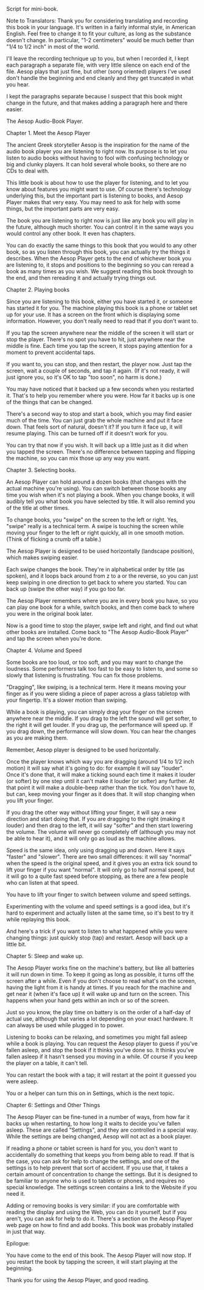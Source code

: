 Script for mini-book.

Note to Translators: Thank you for considering translating and recording this book in your language.
It's written in a fairly informal style, in American English. Feel free to change it
to fit your culture, as long as the substance doesn't change. In particular, "1-2 centimeters"
would be much better than "1/4 to 1/2 inch" in most of the world.

I'll leave the recording technique up to you, but when I recorded it, I kept
each paragraph a separate file, with very little silence on each end of the file.
Aesop plays that just fine, but other (song oriented) players I've used don't handle
the beginning and end cleanly and they get truncated in what you hear.

I kept the paragraphs separate because I suspect that this book might change
in the future, and that makes adding a paragraph here and there easier.


The Aesop Audio-Book Player.


Chapter 1. Meet the Aesop Player

The ancient Greek storyteller Aesop is the inspiration for the name of the audio book
player you are listening to right now.  Its purpose is to let you listen to audio books
without having to fool with  confusing technology or big and clunky players.
It can hold several whole books, so there are no CDs to deal with.

This little book is about how to use the player for listening,
and to let you know about features you might want to use.
Of course there's technology underlying this, but the important part is listening to books,
and Aesop Player makes that very easy.  You may need to ask for help with some things,
but the important parts are very easy.

The book you are listening to right now is just like any book you will play in the future,
although much shorter.
You can control it in the same ways you would control any other book.
It even has chapters.

You can do exactly the same things to this book that you would to any other book,
so as you listen through this book, you can actually try the things it describes.
When the Aesop Player gets to the end of whichever book you are listening to,
it stops and positions to the beginning so you can reread a book as many times as you wish.
We suggest reading this book through to the end, and then rereading it and actually trying
things out.



Chapter 2. Playing books

Since you are listening to this book, either you have started it,
or someone has started it for you.
The machine playing this book is a phone or tablet set up for your use.
It has a screen on the front which is displaying some information.
However, you don't really need to read that if you don't want to.

If you tap the screen anywhere near the middle of the screen it will start or stop
the player. There's no spot you have to hit, just anywhere near the middle is fine.
Each time you tap the screen, it stops paying attention for a moment to prevent
accidental taps.

If you want to, you can stop, and then restart, the player now.
Just tap the screen, wait a couple of seconds, and tap it again.
(If it's not ready, it will just ignore you, so it's OK to tap "too soon", no harm is done.)

You may have noticed that it backed up a few seconds when you restarted it.
That's to help you remember where you were.
How far it backs up is one of the things that can be changed.

There's a second way to stop and start a book, which you may find easier much of the time.
You can just grab the whole machine and put it face down.
That feels sort of natural, doesn't it? If you turn it face up, it will resume playing.
This can be turned off if it doesn't work for you.

You can try that now if you wish.
It will back up a little just as it did when you tapped the screen.
There's no difference between tapping and flipping the machine,
so you can mix those up any way you want.



Chapter 3. Selecting books.

An Aesop Player can hold around a dozen books
(that changes with the actual machine you're using).
You can switch between those books any time you wish when it's not playing a book.
When you change books, it will audibly tell you what book you have selected by title.
It will also remind you of the title at other times.

To change books, you "swipe" on the screen to the left or right.
Yes, "swipe" really is a technical term.
A swipe is touching the screen while moving your finger to the left or right quickly,
all in one smooth motion. (Think of flicking a crumb off a table.)

The Aesop Player is designed to be used horizontally (landscape position),
which makes swiping easier.

Each swipe changes the book.
They're in alphabetical order by title (as spoken),
and it loops back around from z to a or the reverse,
so you can just keep swiping in one direction to get back to where you started.
You can back up (swipe the other way) if you go too far.

The Aesop Player remembers where you are in every book you have,
so you can play one book for a while, switch books, and then come back to where you were
in the original book later.

Now is a good time to stop the player, swipe left and right,
and find out what other books are installed.
Come back to "The Aesop Audio-Book Player" and tap the screen when you're done.


Chapter 4. Volume and Speed

Some books are too loud, or too soft, and you may want to change the loudness.
Some performers talk too fast to be easy to listen to,
and some so slowly that listening is frustrating.
You can fix those problems.

"Dragging", like swiping, is a technical term.
Here it means moving your finger as if you were sliding a piece of paper across
a glass tabletop with your fingertip.
It's a slower motion than swiping.

While a book is playing, you can simply drag your finger on the screen anywhere
near the middle.
If you drag to the left the sound will get softer, to the right it will get louder.
If you drag up, the performance will speed up.
If you drag down, the performance will slow down.
You can hear the changes as you are making them.

Remember, Aesop player is designed to be used horizontally.

Once the player knows which way you are dragging (around 1/4 to 1/2 inch motion)
it will say what it's going to do: for example it will say "louder".
Once it's done that, it will make a ticking sound each time it makes it
louder (or softer) by one step until it can't make it louder (or softer) any further.
At that point it will make a double-beep rather than the tick.
You don't have to, but can, keep moving your finger as it does that.
It will stop changing when you lift your finger.

If you drag the other way without lifting your finger,
it will say a new direction and start doing that.
If you are dragging to the right (making it louder) and then drag to the left,
it will say "softer" and then start lowering the volume.
The volume will never go completely off (although you may not be able to hear it),
and it will only go as loud as the machine allows.

Speed is the same idea, only using dragging up and down.
Here it says "faster" and "slower".
There are two small differences: it will say "normal" when the speed is the original speed,
and it gives you an extra tick sound to lift your finger if you want "normal".
It will only go to half normal speed, but it will go to a quite fast speed before stopping,
as there are a few people who can listen at that speed.

You have to lift your finger to switch between volume and speed settings.

Experimenting with the volume and speed settings is a good idea,
but it's hard to experiment and actually listen at the same time,
so it's best to try it while replaying this book.

And here's a trick if you want to listen to what happened while you were changing things:
just quickly stop (tap) and restart.
Aesop will back up a little bit.


Chapter 5: Sleep and wake up.

The Aesop Player works fine on the machine's battery,
but like all batteries it will run down in time.
To keep it going as long as possible, it turns off the screen after a while.
Even if you don't choose to read what's on the screen,
having the light from it is handy at times.
If you reach for the machine and get near it (when it's face up)
it will wake up and turn on the screen.
This happens when your hand gets within an inch or so of the screen.

Just so you know, the play time on battery is on the order of a half-day of actual use,
although that varies a lot depending on your exact hardware.
It can always be used while plugged in to power.

Listening to books can be relaxing,
and sometimes you might fall asleep while a book is playing.
You can request the Aesop player to guess if you've fallen asleep,
and stop the book if it thinks you've done so.
It thinks you've fallen asleep if it hasn't sensed you moving in a while.
Of course if you keep the player on a table, it can't tell.  

You can restart the book with a tap;
it will restart at the point it guessed you were asleep.

You or a helper can turn this on in Settings, which is the next topic.


Chapter 6: Settings and Other Things

The Aesop Player can be fine-tuned in a number of ways,
from how far it backs up when restarting, to how long it waits to decide you've fallen asleep.
These are called "Settings", and they are controlled in a special way.
While the settings are being changed, Aesop will not act as a book player.

If reading a phone or tablet screen is hard for you,
you don't want to accidentally do something that keeps you from being able to read.
If that is the case, you can ask for help to change the settings,
and one of the settings is to help prevent that sort of accident.
If you use that, it takes a certain amount of concentration to change the settings.
But it is designed to be familiar to anyone who is used to tablets or phones,
and requires no special knowledge.
The settings screen contains a link to the Website if you need it.

Adding or removing books is very similar:
if you are comfortable with reading the display and using the Web,
you can do it yourself, but if you aren't, you can ask for help to do it.
There's a section on the Aesop Player web page on how to find and add books.
This book was probably installed in just that way.


Epilogue:

You have come to the end of this book.
The Aesop Player will now stop.
If you restart the book by tapping the screen, it will start playing at the beginning.

Thank you for using the Aesop Player, and good reading.
